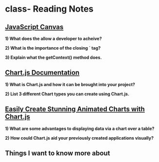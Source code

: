 # class- Reading Notes

## [JavaScript Canvas](https://www.javascripttutorial.net/web-apis/javascript-canvas/)

**1) What does the <canvas> allow a developer to acheive?**


**2) What is the importance of the closing `</canvas> tag?**  


**3) Explain what the getContext() method does.**


## [Chart.js Documentation](http://www.chartjs.org/docs/)

**1) What is Chart.js and how it can be brought into your project?**


**2) List 3 different Chart types you can create using Chart.js.**  


## [Easily Create Stunning Animated Charts with Chart.js](https://www.webdesignerdepot.com/2013/11/easily-create-stunning-animated-charts-with-chart-js/)

**1) What are some advantages to displaying data via a chart over a table?**


**2) How could Chart.js aid your previously created applications visually?**  


 
## Things I want to know more about


